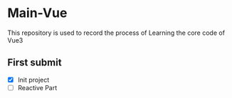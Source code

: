 # Main-Vue
This repository is used to record the process of Learning the core code of Vue3
## First submit 
- [x] Init project
- [ ] Reactive Part
